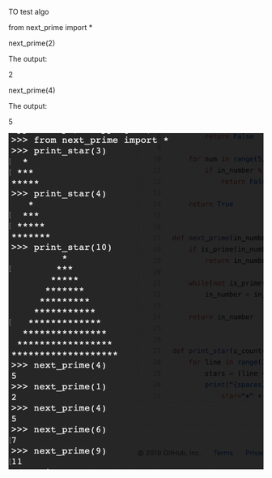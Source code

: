 TO test algo

from next_prime import \*

next_prime(2)

The output:

2

next_prime(4)

The output:

5

![Result image](https://github.com/hlaminswe/python_algo_test/blob/master/output.png)
